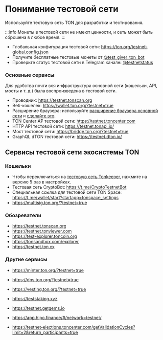 # Понимание тестовой сети

Используйте тестовую сеть TON для разработки и тестирования.

:::info
Монеты в тестовой сети не имеют ценности, и сеть может быть сброшена в любое время.
:::

- Глобальная конфигурация тестовой сети: https://ton.org/testnet-global.config.json
- Получите бесплатные тестовые монеты от [@test_giver_ton_bot](https://t.me/testgiver_ton_bot)
- Проверьте статус тестовой сети в Telegram канале: [@testnetstatus](https://t.me/testnetstatus)

### Основные сервисы

Для удобства почти вся инфраструктура основной сети (кошельки, API, мосты и т. д.) была воспроизведена в тестовой сети.

- Проводник: https://testnet.tonscan.org
- Веб-кошелек: https://wallet.ton.org/?testnet=true
- Расширение браузера: используйте [расширение браузера основной сети](https://chrome.google.com/webstore/detail/ton-wallet/nphplpgoakhhjchkkhmiggakijnkhfnd) и [сделайте это](https://github.com/toncenter/ton-wallet#switch-between-mainnettestnet-in-extension).
- TON Center AP тестовой сети: https://testnet.toncenter.com
- HTTP API тестовой сети: https://testnet.tonapi.io/
- Мост тестовой сети: https://bridge.ton.org/?testnet=true
- GraphQL dTON тестовой сети: https://testnet.dton.io/

## Сервисы тестовой сети экосистемы TON

### Кошельки

- Чтобы переключиться на [тестовую сеть Tonkeeper](https://tonkeeper.com/), нажмите на версию 5 раз в настройках.
- Тестовая сеть CryptoBot: https://t.me/CryptoTestnetBot
- Специальная ссылка для тестовой сети TON Space: https://t.me/wallet/start?startapp=tonspace_settings
- https://multisig.ton.org/?testnet=true

### Обозреватели

- https://testnet.tonscan.org
- https://testnet.tonviewer.com
- https://test-explorer.toncoin.org
- https://tonsandbox.com/explorer
- https://testnet.ton.cx

### Другие сервисы

- https://minter.ton.org/?testnet=true

- https://dns.ton.org/?testnet=true

- https://vesting.ton.org/?testnet=true

- https://teststaking.xyz

- https://testnet.getgems.io

- https://app.hipo.finance/#/network=testnet/

- https://testnet-elections.toncenter.com/getValidationCycles?limit=2&return_participants=true
